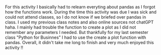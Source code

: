 For this activity I basically had to relearn everyting about pandas as I forgot how the functions work. During the time this activity was due I was sick and could not attend classes, so I do not know if we briefed over pandas in class. I used my previous class notes and also online sources not chatGPT haha. I mainly had trouble the function to create a plot as I did not remember any parameters I needed. But thankfully for my last semester class "Python for Businnes" I had to use the create a plot function with pandas. Overall, it didn't take me long to finish and very much enjoyed this activity !!
